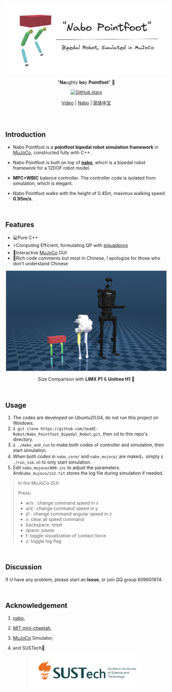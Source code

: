 <br>

<p align='center'><img src="./assets.README/nabopointfoot.png" alt="nabo_pointfoot"  width="550"/>
</a>
</p>

<p align="center">
"<b>Na</b>ughty <b>bo</b>y <b>Pointfoot</b>" 🤖
</p>

<p align="center">
    <a href="https://github.com/SeaHI-Robot/Nabo_Pointfoot_Bipedal_Robot" target="__blank"><img alt="GitHub stars" src="https://img.shields.io/github/stars/SeaHI-Robot/Nabo_Pointfoot_Bipedal_Robot?style=social"></a>
</p>

<p align="center">
  <a href="http://www.bilibili.com/">Video</a> | <a href="https://github.com/tryingfly/nabo">Nabo</a> | <a href="https://github.com/SeaHI-Robot/Nabo_Pointfoot_Bipedal_Robot/blob/nabo_pointfoot_opensourced/README_zh.md">简体中文</a> 
</p>
<br>

<br>

## Introduction

- Nabo Pointfoot is a **pointfoot bipedal robot simulation framework** in [MuJoCo](https://github.com/google-deepmind/mujoco), constructed fully with C++. 

- Nabo Pointfoot is built on top of [**nabo**](https://github.com/tryingfly/nabo),  which is a bipedal robot framework for a 12DOF robot model.

- **MPC+WBIC** balence controller. The controller code is isolated from simulation, which is elegant.

- Nabo Pointfoot walks with the height of 0.45m, maximux walking speed **0.95m/s**.

<br>

## Features

- 💻Pure C++
- ⚡️Computing Efficient, formulating QP with [eiquadprog](https://github.com/stack-of-tasks/eiquadprog)
- 🤹Interactive [MuJoCo](https://github.com/google-deepmind/mujoco) GUI
- 📝Rich code comments but most in Chinese, I apologize for those who don't understand Chinese


<p align='center'><img src="./assets.README/model_comparison.png" alt="nabo_pointfoot"  width="500"/>
</a>
</p>

<p align="center">
Size Comparison with <b>LIMX P1</b> & <b>Unitree H1</b> 🤖
</p>

<br>

## Usage

1. The codes are developed on Ubuntu20.04, do not run this project on Windows.
2. `$ git clone https://github.com/SeaHI-Robot/Nabo_Pointfoot_Bipedal_Robot.git`, then cd to this repo's directory.
3. `$ ./make_and_run` to make both codes of controller and simulation, then start simulation. 
4. When both codes in `nabo_core/` and `nabo_mujoco/` are maked，simply `$ ./run_sim.sh` to only start simulation.
5.  Edit `nabo_mujoco/000.ini` to adjust the parameters. And`nabo_mujoco/zzz.txt` stores the log file during simulation if needed. 

> In the MuJoCo GUI:
>
>  Press:
>  - w/s : change command speed in x
>  - a/d : change command speed in y
>  - j/l : change command angular speed in z
>  - x: clear all speed command
>  - backspace: reset
>  - space: pause
>  - f: toggle visualization of contact force
>  - z: toggle log flag

<br>

## Discussion

If U have any problem, please start an **Issue**, or join QQ group 609601974. 

<br>

## Acknowledgement

1. [nabo](https://github.com/tryingfly/nabo),
2. [MIT mini-cheetah](https://arxiv.org/abs/1909.06586),
3.  [MuJoCo](https://mujoco.org/) Simulator, 

4. and SUSTech🌈.

<p align='center'><img src="./assets.README/SUSTech-en.png" alt="SUSTech"  width="350"/>
</a>
</p>

